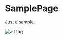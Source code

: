 # SamplePage
Just a sample.

![alt tag](https://c1.staticflickr.com/8/7785/29082300400_6755e193a9_k.jpg)
